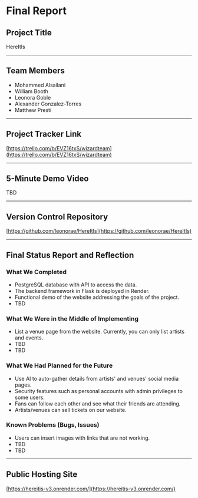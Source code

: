 # Final Report

## Project Title
HereItIs

---

## Team Members
- Mohammed Alsailani	
- William Booth	
- Leonora Goble	
- Alexander Gonzalez-Torres
- Matthew Presti	

---

## Project Tracker Link
[https://trello.com/b/EVZ16txS/wizardteam](https://trello.com/b/EVZ16txS/wizardteam)


---

## 5-Minute Demo Video
TBD

---

## Version Control Repository
[https://github.com/leonorae/HereItIs](https://github.com/leonorae/HereItIs)

---

## Final Status Report and Reflection

### What We Completed
- PostgreSQL database with API to access the data.
- The backend framework in Flask is deployed in Render.
- Functional demo of the website addressing the goals of the project.
- TBD

### What We Were in the Middle of Implementing
- List a venue page from the website. Currently, you can only list artists and events.
- TBD
- TBD

### What We Had Planned for the Future
- Use AI to auto-gather details from artists' and venues' social media pages.
- Security features such as personal accounts with admin privileges to some users.
- Fans can follow each other and see what their friends are attending.
- Artists/venues can sell tickets on our website.

### Known Problems (Bugs, Issues)
- Users can insert images with links that are not working. 
- TBD
- TBD

---

## Public Hosting Site
[https://hereitis-v3.onrender.com/](https://hereitis-v3.onrender.com/)

